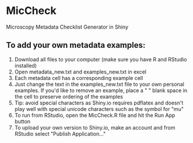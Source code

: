 # MicCheck
Microscopy Metadata Checklist Generator in Shiny

## To add your own metadata examples:
1. Download all files to your computer (make sure you have R and RStudio installed)
2. Open metadata_new.txt and examples_new.txt in excel
3. Each metadata cell has a corresponding example cell
4. Just change the text in the examples_new.txt file to your own personal examples. If you'd like to remove an example, place a " " blank space in the cell to preserve ordering of the examples
5. Tip: avoid special characters as Shiny.io requires pdflatex and doesn't play well with special unicode characters such as the symbol for "mu"
6. To run from RStudio, open the MicCheck.R file and hit the Run App button
7. To upload your own version to Shiny.io, make an account and from RStudio select "Publish Application..."
